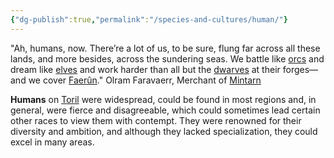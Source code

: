 ```yaml
---
{"dg-publish":true,"permalink":"/species-and-cultures/human/"}
---
```


"Ah, humans, now. There’re a lot of us, to be sure, flung far across all these lands, and more besides, across the sundering seas. We battle like [orcs](https://forgottenrealms.fandom.com/wiki/Orc "Orc") and dream like [elves](https://forgottenrealms.fandom.com/wiki/Elves "Elves") and work harder than all but the [dwarves](https://forgottenrealms.fandom.com/wiki/Dwarves "Dwarves") at their forges—and we cover [Faerûn](https://forgottenrealms.fandom.com/wiki/Faer%C3%BBn "Faerûn")."
Olram Faravaerr, Merchant of [Mintarn](https://forgottenrealms.fandom.com/wiki/Mintarn "Mintarn")


**Humans** on [Toril](https://forgottenrealms.fandom.com/wiki/Toril "Toril") were widespread, could be found in most regions and, in general, were fierce and disagreeable, which could sometimes lead certain other races to view them with contempt. They were renowned for their diversity and ambition, and although they lacked specialization, they could excel in many areas.